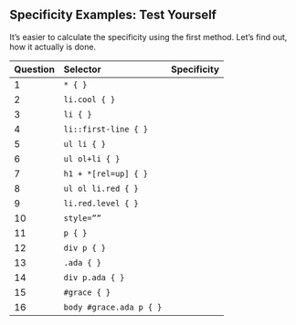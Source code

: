 ## Specificity Examples: Test Yourself

It’s easier to calculate the specificity using the first method. Let’s find out, how it actually is done.

| Question | Selector     | Specificity
| :------------- | :------------- | :------------- |
| 1      | `* { }`  |    |
| 2      | `li.cool { } ` |    |
| 3      | `li { }`  |    |
| 4      | `li::first-line { }`  |    |
| 5      | `ul li { }`  |    |
| 6      | `ul ol+li { }` |    |
| 7      | `h1 + *[rel=up] { }` |    |
| 8      | `ul ol li.red { }` |    |
| 9      | `li.red.level { }` |    |
| 10     | `style=””` |    |
| 11     | `p { }` |    |
| 12     | `div p { }` |    |
| 13     | `.ada { }` |    |
| 14     | `div p.ada { }` |    |
| 15     | `#grace { }` |    |
| 16     | `body #grace.ada p { }` |    |

